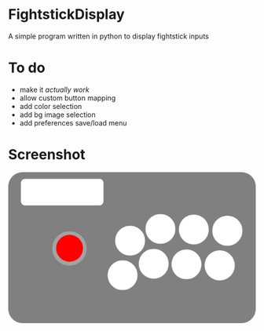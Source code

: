 # FightstickDisplay
A simple program written in python to display fightstick inputs
# To do
* make it *actually work*
* allow custom button mapping
* add color selection
* add bg image selection
* add preferences save/load menu


# Screenshot
![Alt text](/python/images/fightstickclear.png?raw=true)
